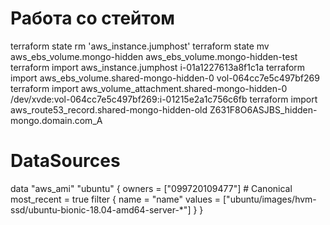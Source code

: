 # Работа со стейтом

terraform state rm 'aws_instance.jumphost'
terraform state mv aws_ebs_volume.mongo-hidden aws_ebs_volume.mongo-hidden-test
terraform import aws_instance.jumphost i-01a1227613a8f1c1a
terraform import aws_ebs_volume.shared-mongo-hidden-0 vol-064cc7e5c497bf269
terraform import aws_volume_attachment.shared-mongo-hidden-0 /dev/xvde:vol-064cc7e5c497bf269:i-01215e2a1c756c6fb
terraform import aws_route53_record.shared-mongo-hidden-old Z631F8O6ASJBS_hidden-mongo.domain.com_A

# DataSources
data "aws_ami" "ubuntu" {
  owners = ["099720109477"] # Canonical
  most_recent = true
  filter {
    name = "name"
    values = ["ubuntu/images/hvm-ssd/ubuntu-bionic-18.04-amd64-server-*"]
  }
}

